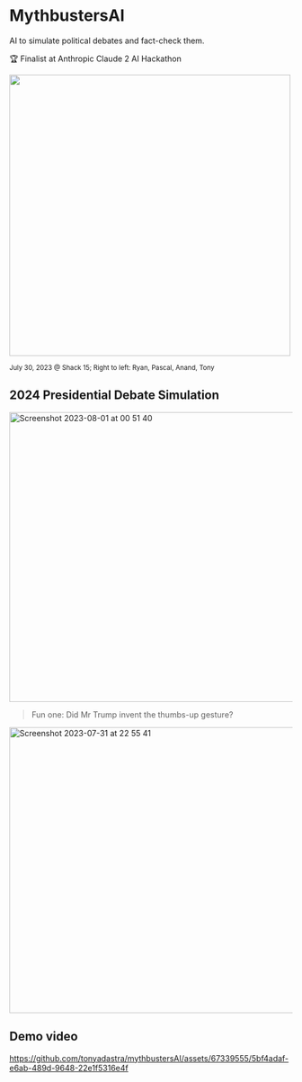 # MythbustersAI
AI to simulate political debates and fact-check them.

🏆 Finalist at Anthropic Claude 2 AI Hackathon

<img src="https://github.com/tonyadastra/mythbustersAI/assets/67339555/e749cb08-e0db-499e-bb8b-7d30354406ff" width="500">

<sub>July 30, 2023 @ Shack 15; Right to left: Ryan, Pascal, Anand, Tony</sub>


## 2024 Presidential Debate Simulation

<img width="515" alt="Screenshot 2023-08-01 at 00 51 40" src="https://github.com/tonyadastra/mythbustersAI/assets/67339555/d1eca462-1c5b-478a-9f60-f3e3ca1d47a0">


> Fun one: Did Mr Trump invent the thumbs-up gesture?
<img width="508" alt="Screenshot 2023-07-31 at 22 55 41" src="https://github.com/tonyadastra/mythbustersAI/assets/67339555/c4dd770b-62ed-4e97-aa48-10439b3968e0">


## Demo video

https://github.com/tonyadastra/mythbustersAI/assets/67339555/5bf4adaf-e6ab-489d-9648-22e1f5316e4f
